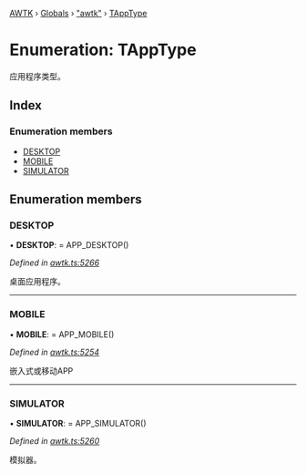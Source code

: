 [AWTK](../README.md) › [Globals](../globals.md) › ["awtk"](../modules/_awtk_.md) › [TAppType](_awtk_.tapptype.md)

# Enumeration: TAppType

应用程序类型。

## Index

### Enumeration members

* [DESKTOP](_awtk_.tapptype.md#desktop)
* [MOBILE](_awtk_.tapptype.md#mobile)
* [SIMULATOR](_awtk_.tapptype.md#simulator)

## Enumeration members

###  DESKTOP

• **DESKTOP**: =  APP_DESKTOP()

*Defined in [awtk.ts:5266](https://github.com/zlgopen/awtk-binding/blob/78b9c61/tools/code_gen/js/output/awtk.ts#L5266)*

桌面应用程序。

___

###  MOBILE

• **MOBILE**: =  APP_MOBILE()

*Defined in [awtk.ts:5254](https://github.com/zlgopen/awtk-binding/blob/78b9c61/tools/code_gen/js/output/awtk.ts#L5254)*

嵌入式或移动APP

___

###  SIMULATOR

• **SIMULATOR**: =  APP_SIMULATOR()

*Defined in [awtk.ts:5260](https://github.com/zlgopen/awtk-binding/blob/78b9c61/tools/code_gen/js/output/awtk.ts#L5260)*

模拟器。
